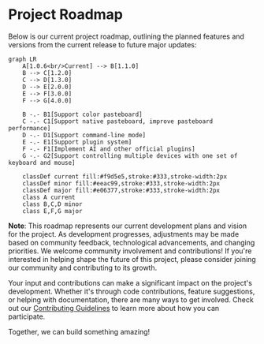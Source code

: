 # Project Roadmap

Below is our current project roadmap, outlining the planned features and versions from the current release to future major updates:

```mermaid
graph LR
    A[1.0.6<br/>Current] --> B[1.1.0]
    B --> C[1.2.0]
    C --> D[1.3.0]
    D --> E[2.0.0]
    E --> F[3.0.0]
    F --> G[4.0.0]

    B -.- B1[Support color pasteboard]
    C -.- C1[Support native pasteboard, improve pasteboard performance]
    D -.- D1[Support command-line mode]
    E -.- E1[Support plugin system]
    F -.- F1[Implement AI and other official plugins]
    G -.- G2[Support controlling multiple devices with one set of keyboard and mouse]

    classDef current fill:#f9d5e5,stroke:#333,stroke-width:2px
    classDef minor fill:#eeac99,stroke:#333,stroke-width:2px
    classDef major fill:#e06377,stroke:#333,stroke-width:2px
    class A current
    class B,C,D minor
    class E,F,G major
```

**Note**: This roadmap represents our current development plans and vision for the project. As development progresses, adjustments may be made based on community feedback, technological advancements, and changing priorities. We welcome community involvement and contributions! If you're interested in helping shape the future of this project, please consider joining our community and contributing to its growth.

Your input and contributions can make a significant impact on the project's development. Whether it's through code contributions, feature suggestions, or helping with documentation, there are many ways to get involved. Check out our [Contributing Guidelines](./Contributing.md) to learn more about how you can participate.

Together, we can build something amazing!